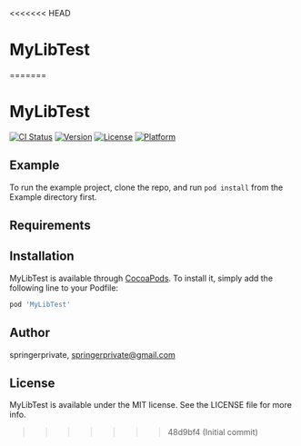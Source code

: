 <<<<<<< HEAD
# MyLibTest
=======
# MyLibTest

[![CI Status](https://img.shields.io/travis/springerprivate/MyLibTest.svg?style=flat)](https://travis-ci.org/springerprivate/MyLibTest)
[![Version](https://img.shields.io/cocoapods/v/MyLibTest.svg?style=flat)](https://cocoapods.org/pods/MyLibTest)
[![License](https://img.shields.io/cocoapods/l/MyLibTest.svg?style=flat)](https://cocoapods.org/pods/MyLibTest)
[![Platform](https://img.shields.io/cocoapods/p/MyLibTest.svg?style=flat)](https://cocoapods.org/pods/MyLibTest)

## Example

To run the example project, clone the repo, and run `pod install` from the Example directory first.

## Requirements

## Installation

MyLibTest is available through [CocoaPods](https://cocoapods.org). To install
it, simply add the following line to your Podfile:

```ruby
pod 'MyLibTest'
```

## Author

springerprivate, springerprivate@gmail.com

## License

MyLibTest is available under the MIT license. See the LICENSE file for more info.
>>>>>>> 48d9bf4 (Initial commit)
